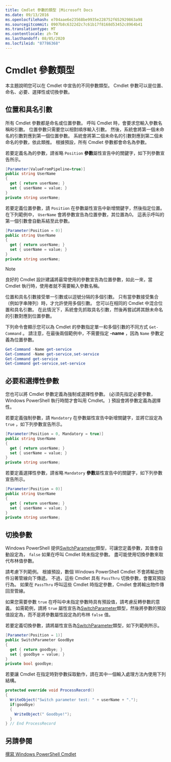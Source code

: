 ```yaml
---
title: Cmdlet 參數的類型 |Microsoft Docs
ms.date: 09/13/2016
ms.openlocfilehash: e704aae6e23568be9935e228752f652929863a98
ms.sourcegitcommit: 0907b8c6322d2c7c61b17f8168d53452c8964b41
ms.translationtype: MT
ms.contentlocale: zh-TW
ms.lasthandoff: 08/05/2020
ms.locfileid: "87786368"
---
```

# <a name="types-of-cmdlet-parameters"></a>Cmdlet 參數類型

本主題說明您可以在 Cmdlet 中宣告的不同參數類型。 Cmdlet 參數可以是位置、命名、必要、選擇性或切換參數。

## <a name="positional-and-named-parameters"></a>位置和具名引數

所有 Cmdlet 參數都是命名或位置參數。 呼叫 Cmdlet 時，會要求您輸入參數名稱和引數。 位置參數只需要您以相對順序輸入引數。 然後，系統會將第一個未命名的引數對應到第一個位置參數。 系統會將第二個未命名的引數對應到第二個未命名的參數，依此類推。 根據預設，所有 Cmdlet 參數都會命名為參數。

若要定義名為的參數，請省略 `Position` **參數**屬性宣告中的關鍵字，如下列參數宣告所示。

```csharp
[Parameter(ValueFromPipeline=true)]
public string UserName
{
  get { return userName; }
  set { userName = value; }
}
private string userName;
```

若要定義位置參數，請 `Position` 在參數屬性宣告中新增關鍵字，然後指定位置。 在下列範例中， `UserName` 會將參數宣告為位置參數，其位置為0。 這表示呼叫的第一個引數會自動系結至此參數。

```csharp
[Parameter(Position = 0)]
public string UserName
{
  get { return userName; }
  set { userName = value; }
}
private string userName;
```

> [!NOTE]
> 良好的 Cmdlet 設計建議將最常使用的參數宣告為位置參數，如此一來，當 Cmdlet 執行時，使用者就不需要輸入參數名稱。

位置和具名引數接受單一引數或以逗號分隔的多個引數。 只有當參數接受集合（例如字串陣列）時，才允許使用多個引數。 您可以在相同的 Cmdlet 中混合位置和具名引數。 在此情況下，系統會先抓取具名引數，然後再嘗試將其餘未命名的引數對應到位置參數。

下列命令會顯示您可以為 Cmdlet 的參數指定單一和多個引數的不同方式 `Get-Command` 。 請注意，在最後兩個範例中，不需要指定 **-name** ，因為 `Name` 參數定義為位置參數。

```powershell
Get-Command -Name get-service
Get-Command -Name get-service,set-service
Get-Command get-service
Get-Command get-service,set-service
```

## <a name="mandatory-and-optional-parameters"></a>必要和選擇性參數

您也可以將 Cmdlet 參數定義為強制或選擇性參數。  (必須先指定必要參數，Windows PowerShell 執行時間才會叫用 Cmdlet。 ) 預設會將參數定義為選擇性。

若要定義強制參數，請 `Mandatory` 在參數屬性宣告中新增關鍵字，並將它設定為 `true` ，如下列參數宣告所示。

```csharp
[Parameter(Position = 0, Mandatory = true)]
public string UserName
{
  get { return userName; }
  set { userName = value; }
}
private string userName;
```

若要定義選擇性參數，請省略 `Mandatory` **參數**屬性宣告中的關鍵字，如下列參數宣告所示。

```csharp
[Parameter(Position = 0)]
public string UserName
{
  get { return userName; }
  set { userName = value; }
}
private string userName;
```

## <a name="switch-parameters"></a>切換參數

Windows PowerShell 提供[SwitchParameter](/dotnet/api/System.Management.Automation.SwitchParameter)類型，可讓您定義參數，其值會自動設定為， `false` 如果在呼叫 Cmdlet 時未指定參數。 盡可能使用切換參數來取代布林值參數。

請考慮下列範例。 根據預設，數個 Windows PowerShell Cmdlet 不會將輸出物件沿著管線向下傳遞。 不過，這些 Cmdlet 具有 `PassThru` 切換參數，會覆寫預設行為。 如果在 `PassThru` 呼叫這些 Cmdlet 時指定參數，Cmdlet 會將輸出物件傳回至管線。

如果您需要參數 `true` 在呼叫中未指定參數時具有預設值，請考慮反轉參數的意義。 如需範例，請將 `true` 屬性宣告為[SwitchParameter](/dotnet/api/System.Management.Automation.SwitchParameter)類型，然後將參數的預設值設定為，而不是將參數屬性設定為的布林 `false` 值。

若要定義切換參數，請將屬性宣告為[SwitchParameter](/dotnet/api/System.Management.Automation.SwitchParameter)類型，如下列範例所示。

```csharp
[Parameter(Position = 1)]
public SwitchParameter GoodBye
{
  get { return goodbye; }
  set { goodbye = value; }
}
private bool goodbye;
```

若要讓 Cmdlet 在指定時對參數採取動作，請在其中一個輸入處理方法內使用下列結構。

```csharp
protected override void ProcessRecord()
{
  WriteObject("Switch parameter test: " + userName + ".");
  if(goodbye)
  {
    WriteObject(" Goodbye!");
  }
} // End ProcessRecord
```

## <a name="see-also"></a>另請參閱

[撰寫 Windows PowerShell Cmdlet](./writing-a-windows-powershell-cmdlet.md)
